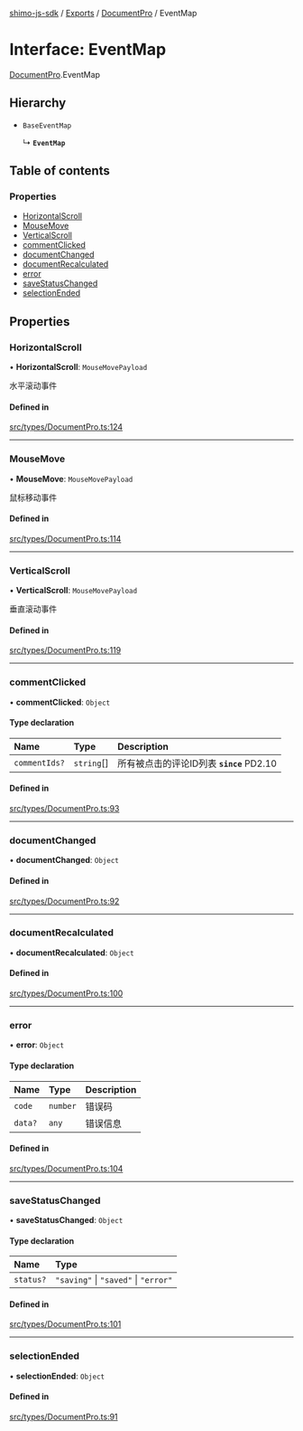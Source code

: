 [shimo-js-sdk](../README.md) / [Exports](../modules.md) / [DocumentPro](../modules/DocumentPro.md) / EventMap

# Interface: EventMap

[DocumentPro](../modules/DocumentPro.md).EventMap

## Hierarchy

- `BaseEventMap`

  ↳ **`EventMap`**

## Table of contents

### Properties

- [HorizontalScroll](DocumentPro.EventMap.md#horizontalscroll)
- [MouseMove](DocumentPro.EventMap.md#mousemove)
- [VerticalScroll](DocumentPro.EventMap.md#verticalscroll)
- [commentClicked](DocumentPro.EventMap.md#commentclicked)
- [documentChanged](DocumentPro.EventMap.md#documentchanged)
- [documentRecalculated](DocumentPro.EventMap.md#documentrecalculated)
- [error](DocumentPro.EventMap.md#error)
- [saveStatusChanged](DocumentPro.EventMap.md#savestatuschanged)
- [selectionEnded](DocumentPro.EventMap.md#selectionended)

## Properties

### HorizontalScroll

• **HorizontalScroll**: `MouseMovePayload`

水平滚动事件

#### Defined in

[src/types/DocumentPro.ts:124](https://github.com/shimohq/shimo-js-sdk/blob/8db8072/src/types/DocumentPro.ts#L124)

___

### MouseMove

• **MouseMove**: `MouseMovePayload`

鼠标移动事件

#### Defined in

[src/types/DocumentPro.ts:114](https://github.com/shimohq/shimo-js-sdk/blob/8db8072/src/types/DocumentPro.ts#L114)

___

### VerticalScroll

• **VerticalScroll**: `MouseMovePayload`

垂直滚动事件

#### Defined in

[src/types/DocumentPro.ts:119](https://github.com/shimohq/shimo-js-sdk/blob/8db8072/src/types/DocumentPro.ts#L119)

___

### commentClicked

• **commentClicked**: `Object`

#### Type declaration

| Name | Type | Description |
| :------ | :------ | :------ |
| `commentIds?` | `string`[] | 所有被点击的评论ID列表  **`since`** PD2.10 |

#### Defined in

[src/types/DocumentPro.ts:93](https://github.com/shimohq/shimo-js-sdk/blob/8db8072/src/types/DocumentPro.ts#L93)

___

### documentChanged

• **documentChanged**: `Object`

#### Defined in

[src/types/DocumentPro.ts:92](https://github.com/shimohq/shimo-js-sdk/blob/8db8072/src/types/DocumentPro.ts#L92)

___

### documentRecalculated

• **documentRecalculated**: `Object`

#### Defined in

[src/types/DocumentPro.ts:100](https://github.com/shimohq/shimo-js-sdk/blob/8db8072/src/types/DocumentPro.ts#L100)

___

### error

• **error**: `Object`

#### Type declaration

| Name | Type | Description |
| :------ | :------ | :------ |
| `code` | `number` | 错误码 |
| `data?` | `any` | 错误信息 |

#### Defined in

[src/types/DocumentPro.ts:104](https://github.com/shimohq/shimo-js-sdk/blob/8db8072/src/types/DocumentPro.ts#L104)

___

### saveStatusChanged

• **saveStatusChanged**: `Object`

#### Type declaration

| Name | Type |
| :------ | :------ |
| `status?` | ``"saving"`` \| ``"saved"`` \| ``"error"`` |

#### Defined in

[src/types/DocumentPro.ts:101](https://github.com/shimohq/shimo-js-sdk/blob/8db8072/src/types/DocumentPro.ts#L101)

___

### selectionEnded

• **selectionEnded**: `Object`

#### Defined in

[src/types/DocumentPro.ts:91](https://github.com/shimohq/shimo-js-sdk/blob/8db8072/src/types/DocumentPro.ts#L91)
